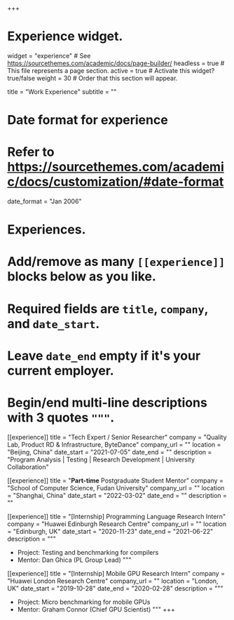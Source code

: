 +++
# Experience widget.
widget = "experience"  # See https://sourcethemes.com/academic/docs/page-builder/
headless = true  # This file represents a page section.
active = true  # Activate this widget? true/false
weight = 30  # Order that this section will appear.

title = "Work Experience"
subtitle = ""

# Date format for experience
#   Refer to https://sourcethemes.com/academic/docs/customization/#date-format
date_format = "Jan 2006"

# Experiences.
#   Add/remove as many `[[experience]]` blocks below as you like.
#   Required fields are `title`, `company`, and `date_start`.
#   Leave `date_end` empty if it's your current employer.
#   Begin/end multi-line descriptions with 3 quotes `"""`.

[[experience]]
  title = "Tech Expert / Senior Researcher"
  company = "Quality Lab, Product RD & Infrastructure, ByteDance"
  company_url = ""
  location = "Beijing, China"
  date_start = "2021-07-05"
  date_end = ""
  description = "Program Analysis | Testing | Research Development | University Collaboration"

[[experience]]
  title = "**Part-time** Postgraduate Student Mentor"
  company = "School of Computer Science, Fudan University"
  company_url = ""
  location = "Shanghai, China"
  date_start = "2022-03-02"
  date_end = ""
  description = ""

[[experience]]
  title = "[Internship] Programming Language Research Intern"
  company = "Huawei Edinburgh Research Centre"
  company_url = ""
  location = "Edinburgh, UK"
  date_start = "2020-11-23"
  date_end = "2021-06-22"
  description = """

  - Project: Testing and benchmarking for compilers
  - Mentor: Dan Ghica (PL Group Lead)
  """

[[experience]]
  title = "[Internship] Mobile GPU Research Intern"
  company = "Huawei London Research Centre"
  company_url = ""
  location = "London, UK"
  date_start = "2019-10-28"
  date_end = "2020-02-28"
  description = """

  - Project: Micro benchmarking for mobile GPUs
  - Mentor: Graham Connor (Chief GPU Scientist)
  """
+++
